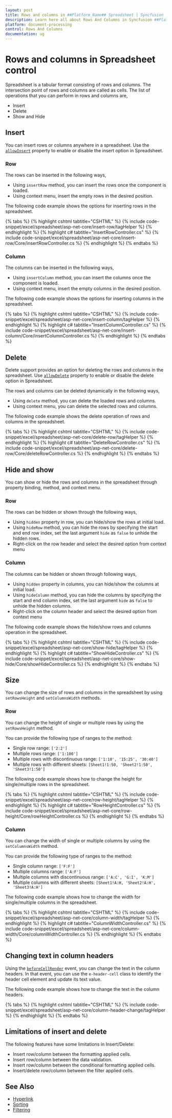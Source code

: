 ```yaml
---
layout: post
title: Rows and columns in ##Platform_Name## Spreadsheet | Syncfusion
description: Learn here all about Rows And Columns in Syncfusion ##Platform_Name## Spreadsheet component of Syncfusion Essential JS 2 and more.
platform: document-processing
control: Rows And Columns
documentation: ug
---
```



# Rows and columns in Spreadsheet control

Spreadsheet is a tabular format consisting of rows and columns. The intersection point of rows and columns are called as cells. The list of operations that you can perform in rows and columns are,

* Insert
* Delete
* Show and Hide

## Insert

You can insert rows or columns anywhere in a spreadsheet. Use the [`allowInsert`](https://help.syncfusion.com/cr/aspnetcore-js2/Syncfusion.EJ2.Spreadsheet.Spreadsheet.html#Syncfusion_EJ2_Spreadsheet_Spreadsheet_AllowInsert) property to enable or disable the insert option in Spreadsheet.

### Row

The rows can be inserted in the following ways,

* Using `insertRow` method, you can insert the rows once the component is loaded.
* Using context menu, insert the empty rows in the desired position.

The following code example shows the options for inserting rows in the spreadsheet.

{% tabs %}
{% highlight cshtml tabtitle="CSHTML" %}
{% include code-snippet/excel/spreadsheet/asp-net-core/insert-row/tagHelper %}
{% endhighlight %}
{% highlight c# tabtitle="InsertRowController.cs" %}
{% include code-snippet/excel/spreadsheet/asp-net-core/insert-row/Core/insertRowController.cs %}
{% endhighlight %}
{% endtabs %}



### Column

The columns can be inserted in the following ways,

* Using `insertColumn` method, you can insert the columns once the component is loaded.
* Using context menu, insert the empty columns in the desired position.

The following code example shows the options for inserting columns in the spreadsheet.

{% tabs %}
{% highlight cshtml tabtitle="CSHTML" %}
{% include code-snippet/excel/spreadsheet/asp-net-core/insert-column/tagHelper %}
{% endhighlight %}
{% highlight c# tabtitle="InsertColumnController.cs" %}
{% include code-snippet/excel/spreadsheet/asp-net-core/insert-column/Core/insertColumnController.cs %}
{% endhighlight %}
{% endtabs %}



## Delete

Delete support provides an option for deleting the rows and columns in the spreadsheet. Use [`allowDelete`](https://help.syncfusion.com/cr/aspnetcore-js2/Syncfusion.EJ2.Spreadsheet.Spreadsheet.html#Syncfusion_EJ2_Spreadsheet_Spreadsheet_AllowDelete) property to enable or disable the delete option in Spreadsheet.

The rows and columns can be deleted dynamically in the following ways,

* Using `delete` method, you can delete the loaded rows and columns.
* Using context menu, you can delete the selected rows and columns.

The following code example shows the delete operation of rows and columns in the spreadsheet.

{% tabs %}
{% highlight cshtml tabtitle="CSHTML" %}
{% include code-snippet/excel/spreadsheet/asp-net-core/delete-row/tagHelper %}
{% endhighlight %}
{% highlight c# tabtitle="DeleteRowController.cs" %}
{% include code-snippet/excel/spreadsheet/asp-net-core/delete-row/Core/deleteRowController.cs %}
{% endhighlight %}
{% endtabs %}



## Hide and show

You can show or hide the rows and columns in the spreadsheet through property binding, method, and context menu.

### Row

The rows can be hidden or shown through the following ways,

* Using `hidden` property in row, you can hide/show the rows at initial load.
* Using `hideRow` method, you can hide the rows by specifying the start and end row index, set the last argument `hide` as `false` to unhide the hidden rows.
* Right-click on the row header and select the desired option from context menu

### Column

The columns can be hidden or shown through following ways,

* Using `hidden` property in columns, you can hide/show the columns at initial load.
* Using `hideColumn` method, you can hide the columns by specifying the start and end column index, set the last argument `hide` as `false` to unhide the hidden columns.
* Right-click on the column header and select the desired option from context menu

The following code example shows the hide/show rows and columns operation in the spreadsheet.

{% tabs %}
{% highlight cshtml tabtitle="CSHTML" %}
{% include code-snippet/excel/spreadsheet/asp-net-core/show-hide/tagHelper %}
{% endhighlight %}
{% highlight c# tabtitle="ShowHideController.cs" %}
{% include code-snippet/excel/spreadsheet/asp-net-core/show-hide/Core/showHideController.cs %}
{% endhighlight %}
{% endtabs %}



## Size

You can change the size of rows and columns in the spreadsheet by using `setRowsHeight` and `setColumnsWidth` methods.

### Row

You can change the height of single or multiple rows by using the `setRowsHeight` method.

You can provide the following type of ranges to the method:

* Single row range: `['2:2']`
* Multiple rows range: `['1:100']`
* Multiple rows with discontinuous range: `['1:10', '15:25', '30:40']`
* Multiple rows with different sheets: `[Sheet1!1:50, 'Sheet2!1:50', 'Sheet3!1:50']`

The following code example shows how to change the height for single/multiple rows in the spreadsheet.

{% tabs %}
{% highlight cshtml tabtitle="CSHTML" %}
{% include code-snippet/excel/spreadsheet/asp-net-core/row-height/tagHelper %}
{% endhighlight %}
{% highlight c# tabtitle="RowHeightController.cs" %}
{% include code-snippet/excel/spreadsheet/asp-net-core/row-height/Core/rowHeightController.cs %}
{% endhighlight %}
{% endtabs %}

### Column

You can change the width of single or multiple columns by using the `setColumnsWidth` method.

You can provide the following type of ranges to the method:

* Single column range: `['F:F']`
* Multiple columns range: `['A:F']`
* Multiple columns with discontinuous range: `['A:C', 'G:I', 'K:M']`
* Multiple columns with different sheets: `[Sheet1!A:H, 'Sheet2!A:H', 'Sheet3!A:H']`

The following code example shows how to change the width for single/multiple columns in the spreadsheet.

{% tabs %}
{% highlight cshtml tabtitle="CSHTML" %}
{% include code-snippet/excel/spreadsheet/asp-net-core/column-width/tagHelper %}
{% endhighlight %}
{% highlight c# tabtitle="ColumnWidthController.cs" %}
{% include code-snippet/excel/spreadsheet/asp-net-core/column-width/Core/columnWidthController.cs %}
{% endhighlight %}
{% endtabs %}

## Changing text in column headers

Using the [`beforeCellRender`](https://help.syncfusion.com/cr/aspnetcore-js2/Syncfusion.EJ2.Spreadsheet.Spreadsheet.html#Syncfusion_EJ2_Spreadsheet_Spreadsheet_BeforeCellRender) event, you can change the text in the column headers. In that event, you can use the `e-header-cell` class to identify the header cell element and update its text value.

The following code example shows how to change the text in the column headers.

{% tabs %}
{% highlight cshtml tabtitle="CSHTML" %}
{% include code-snippet/excel/spreadsheet/asp-net-core/column-header-change/tagHelper %}
{% endhighlight %}
{% endtabs %}

## Limitations of insert and delete

The following features have some limitations in Insert/Delete:

* Insert row/column between the formatting applied cells.
* Insert row/column between the data validation.
* Insert row/column between the conditional formatting applied cells.
* Insert/delete row/column between the filter applied cells.

## See Also

* [Hyperlink](./link)
* [Sorting](./sort)
* [Filtering](./filter)
